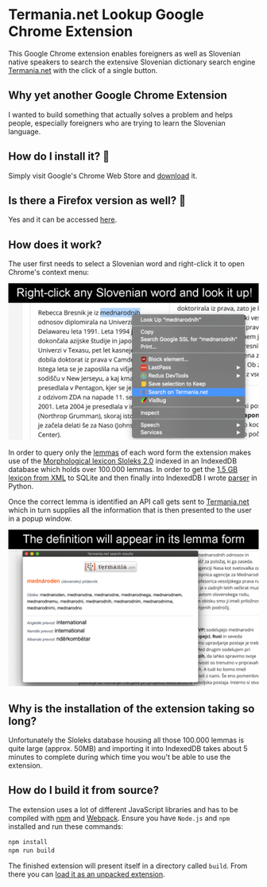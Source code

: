 # Termania.net Lookup Google Chrome Extension

This Google Chrome extension enables foreigners as well as Slovenian native speakers to search the extensive Slovenian
dictionary search engine [Termania.net](https://www.termania.net) with the click of a single button.

## Why yet another Google Chrome Extension
I wanted to build something that actually solves a problem and helps people, especially foreigners
who are trying to learn the Slovenian language.

## How do I install it? :rocket:
Simply visit Google's Chrome Web Store and [download](https://chrome.google.com/webstore/detail/termanianet-lookup/glpefieanjalchgipjpafmhljaedgndf) it.

## Is there a Firefox version as well? :fox_face:
Yes and it can be accessed [here](https://addons.mozilla.org/en-US/firefox/addon/termania-net-lookup/).

## How does it work?
The user first needs to select a Slovenian word and right-click it to open Chrome's context menu:

![Context menu](screenshots/context.png)

In order to query only the [lemmas][1] of each word form the extension makes use of the
[Morphological lexicon Sloleks 2.0](http://eng.slovenscina.eu/sloleks/opis) indexed in an IndexedDB database
which holds over 100.000 lemmas.
In order to get the [1.5 GB lexicon from XML](https://www.clarin.si/repository/xmlui/handle/11356/1230) to SQLite and
then finally into IndexedDB I wrote [parser](https://github.com/techouse/sloleks-parser) in Python.

Once the correct lemma is identified an API call gets sent to [Termania.net](https://www.termania.net)
which in turn supplies all the information that is then presented to the user in a popup window.

![Results](screenshots/result.png)

## Why is the installation of the extension taking so long?
Unfortunately the Sloleks database housing all those 100.000 lemmas is quite large (approx. 50MB)
and importing it into IndexedDB takes about 5 minutes to complete during which time you wou't be
able to use the extension.

## How do I build it from source?
The extension uses a lot of different JavaScript libraries and has to be compiled with [npm](https://nodejs.org/en/)
and [Webpack](https://webpack.js.org). Ensure you have `Node.js` and `npm` installed and run these commands:

```bash
npm install
npm run build
```

The finished extension will present itself in a directory called `build`. From there you can
[load it as an unpacked extension](https://stackoverflow.com/questions/24577024/install-chrome-extension-not-in-the-store).


[1]: https://en.wikipedia.org/wiki/Lemma_(morphology)
